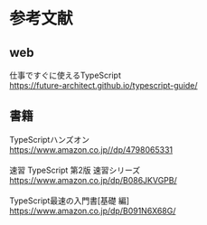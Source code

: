 # 参考文献

## web
仕事ですぐに使えるTypeScript<br>
https://future-architect.github.io/typescript-guide/<br>


## 書籍
TypeScriptハンズオン<br>
https://www.amazon.co.jp//dp/4798065331<br>
<br>
速習 TypeScript 第2版 速習シリーズ<br>
https://www.amazon.co.jp/dp/B086JKVGPB/<br>
<br>
TypeScript最速の入門書[基礎 編]<br>
https://www.amazon.co.jp/dp/B091N6X68G/
